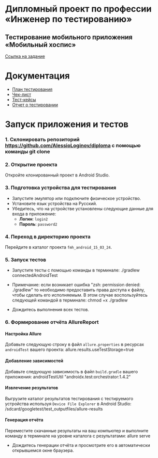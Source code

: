 # Дипломный проект по профессии «Инженер по тестированию»

## Тестирование мобильного приложения «Мобильный хоспис»

[Ссылка на задание](https://github.com/netology-code/qamid-diplom)

# Документация

- [План тестирования](https://github.com/AlessioLoginov/diploma/blob/master/Plan.md)
- [Чек-лист](https://docs.google.com/spreadsheets/d/1gTjyUHkcQfmJK7_jNAA6gCGzWxkf2OGuMRAAZf1uhoo/edit?usp=sharing)
- [Тест-кейсы](https://docs.google.com/spreadsheets/d/18EOriyNmkvxDnbUzjyPIR86qTo1irk1DnD3H78v5dFk/edit?usp=sharing)
- [Отчет о тестировании]()

# Запуск приложения и тестов

### 1. Склонировать репозиторий https://github.com/AlessioLoginov/diploma с помощью команды git clone

### 2. Открытие проекта

Откройте клонированный проект в Android Studio.

### 3. Подготовка устройства для тестирования

- Запустите эмулятор или подключите физическое устройство.
- Установите язык устройства на Русский.
- Убедитесь, что на устройстве установлены следующие данные для входа в приложение:
  - **Логин**: `login2`
  - **Пароль**: `password2`

### 4. Переход в директорию проекта

Перейдите в каталог проекта `fmh_android_15_03_24`.

### 5. Запуск тестов

- Запустите тесты с помощью команды в терминале: ./gradlew connectedAndroidTest
- Примечание: если возникает ошибка "zsh: permission denied: ./gradlew" то необходимо предоставить права доступа к файлу, чтобы сделать его исполняемым. В этом случае воспользуйтесь следующей командой в терминале: chmod +x ./gradlew

- Дождитесь выполнения всех тестов.

### 6. Формирование отчёта AllureReport

#### Настройка Allure

Добавьте следующую строку в файл `allure.properties` в ресурсах `androidTest` вашего проекта: allure.results.useTestStorage=true

#### Добавление зависимостей

Добавьте следующую зависимость в файл `build.gradle` вашего приложения: androidTestUtil "androidx.test:orchestrator:1.4.2"

#### Извлечение результатов

Выгрузите каталог результатов тестирования с тестируемого устройства используя `Device File Explorer` в Android Studio: /sdcard/googletest/test_outputfiles/allure-results

#### Генерация отчёта

Переместите скачанные результаты на ваш компьютер и выполните команду в терминале на уровне каталога с результатами: allure serve

- Дождитесь генерации отчёта и просмотрите его в автоматически открывшемся окне браузера.
